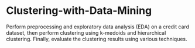 # Clustering-with-Data-Mining
Perform preprocessing and exploratory data analysis (EDA) on a credit card dataset, then perform clustering using k-medoids and hierarchical clustering. Finally, evaluate the clustering results using various techniques.
